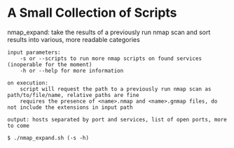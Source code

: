 # A Small Collection of Scripts

nmap_expand: take the results of a previously run nmap scan and sort results into various, more readable categories
	    
	input parameters:
		-s or --scripts to run more nmap scripts on found services (inoperable for the moment)
		-h or --help for more information
		
	on execution:
		script will request the path to a previously run nmap scan as path/to/file/name, relative paths are fine
		requires the presence of <name>.nmap and <name>.gnmap files, do not include the extensions in input path
		
	output: hosts separated by port and services, list of open ports, more to come
	
	$ ./nmap_expand.sh (-s -h)
